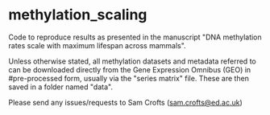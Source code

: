 # methylation_scaling
Code to reproduce results as presented in the manuscript "DNA methylation rates scale with maximum lifespan across mammals". 

Unless otherwise stated, all methylation datasets and metadata referred to can be downloaded directly from the Gene Expression Omnibus (GEO) in
#pre-processed form, usually via the "series matrix" file. These are then saved in a folder named "data".

Please send any issues/requests to Sam Crofts (sam.crofts@ed.ac.uk)
